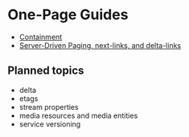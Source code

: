 # One-Page Guides

* [Containment](containment.md)
* [Server-Driven Paging, next-links, and delta-links](server-driven-paging.md)

## Planned topics

* delta
* etags
* stream properties
* media resources and media entities
* service versioning
